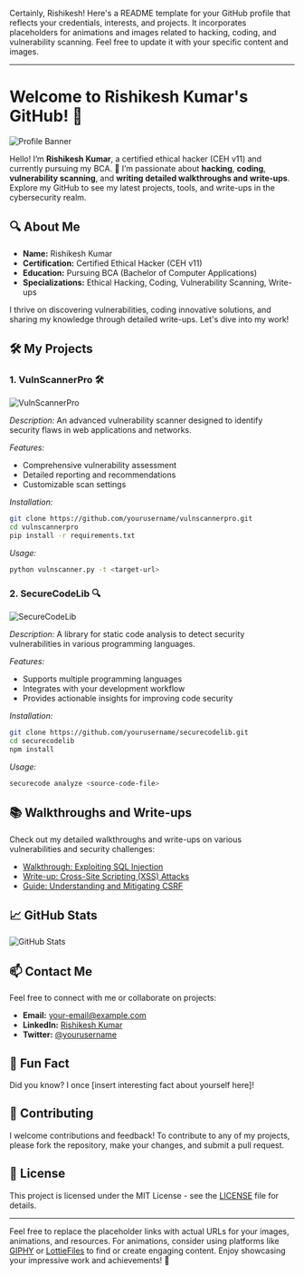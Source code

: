 Certainly, Rishikesh! Here's a README template for your GitHub profile that reflects your credentials, interests, and projects. It incorporates placeholders for animations and images related to hacking, coding, and vulnerability scanning. Feel free to update it with your specific content and images.

---

# Welcome to Rishikesh Kumar's GitHub! 🚀

![Profile Banner](https://your-image-link.com/banner.gif) 

Hello! I’m **Rishikesh Kumar**, a certified ethical hacker (CEH v11) and currently pursuing my BCA. 🌟 I’m passionate about **hacking**, **coding**, **vulnerability scanning**, and **writing detailed walkthroughs and write-ups**. Explore my GitHub to see my latest projects, tools, and write-ups in the cybersecurity realm.

## 🔍 About Me

- **Name:** Rishikesh Kumar
- **Certification:** Certified Ethical Hacker (CEH v11)
- **Education:** Pursuing BCA (Bachelor of Computer Applications)
- **Specializations:** Ethical Hacking, Coding, Vulnerability Scanning, Write-ups

I thrive on discovering vulnerabilities, coding innovative solutions, and sharing my knowledge through detailed write-ups. Let's dive into my work!

## 🛠️ My Projects

### 1. **VulnScannerPro** 🛠️
![VulnScannerPro](https://your-image-link.com/vulnscanner.gif)

*Description:* An advanced vulnerability scanner designed to identify security flaws in web applications and networks.

*Features:*
- Comprehensive vulnerability assessment
- Detailed reporting and recommendations
- Customizable scan settings

*Installation:*
```bash
git clone https://github.com/yourusername/vulnscannerpro.git
cd vulnscannerpro
pip install -r requirements.txt
```

*Usage:*
```bash
python vulnscanner.py -t <target-url>
```

### 2. **SecureCodeLib** 🔍
![SecureCodeLib](https://your-image-link.com/securecodelib.gif)

*Description:* A library for static code analysis to detect security vulnerabilities in various programming languages.

*Features:*
- Supports multiple programming languages
- Integrates with your development workflow
- Provides actionable insights for improving code security

*Installation:*
```bash
git clone https://github.com/yourusername/securecodelib.git
cd securecodelib
npm install
```

*Usage:*
```bash
securecode analyze <source-code-file>
```

## 📚 Walkthroughs and Write-ups

Check out my detailed walkthroughs and write-ups on various vulnerabilities and security challenges:

- [Walkthrough: Exploiting SQL Injection](https://your-writeup-link.com/sql-injection)
- [Write-up: Cross-Site Scripting (XSS) Attacks](https://your-writeup-link.com/xss-attacks)
- [Guide: Understanding and Mitigating CSRF](https://your-writeup-link.com/csrf)

## 📈 GitHub Stats

![GitHub Stats](https://your-image-link.com/github-stats.gif)

## 📫 Contact Me

Feel free to connect with me or collaborate on projects:

- **Email:** [your-email@example.com](mailto:your-email@example.com)
- **LinkedIn:** [Rishikesh Kumar](https://linkedin.com/in/your-profile)
- **Twitter:** [@yourusername](https://twitter.com/yourusername)

## 🎉 Fun Fact

Did you know? I once [insert interesting fact about yourself here]!

## 🌟 Contributing

I welcome contributions and feedback! To contribute to any of my projects, please fork the repository, make your changes, and submit a pull request.

## 📜 License

This project is licensed under the MIT License - see the [LICENSE](LICENSE) file for details.

---

Feel free to replace the placeholder links with actual URLs for your images, animations, and resources. For animations, consider using platforms like [GIPHY](https://giphy.com/) or [LottieFiles](https://lottiefiles.com/) to find or create engaging content. Enjoy showcasing your impressive work and achievements! 🚀
